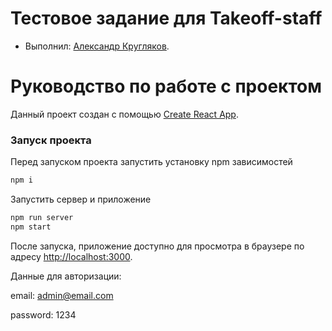 # Тестовое задание для Takeoff-staff

* Выполнил: [Александр Кругляков](https://up.htmlacademy.ru/react/8/user/1427677).

# Руководство по работе с проектом

Данный проект создан с помощью [Create React App](https://github.com/facebook/create-react-app).

### Запуск проекта

Перед запуском проекта запустить установку npm зависимостей
```bash
npm i
```
Запустить сервер и приложение
```bash
npm run server
npm start
```

После запуска, приложение доступно для просмотра в браузере по адресу [http://localhost:3000](http://localhost:3000).

Данные для авторизации:

email: admin@email.com

password: 1234


